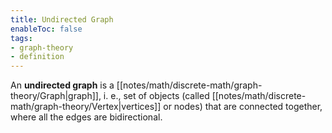 ```yaml
---
title: Undirected Graph
enableToc: false
tags:
- graph-theory
- definition
---
```

An **undirected graph** is a [[notes/math/discrete-math/graph-theory/Graph|graph]], i. e., set of objects (called [[notes/math/discrete-math/graph-theory/Vertex|vertices]] or nodes) that are connected together, where all the edges are bidirectional.
